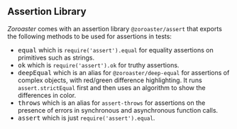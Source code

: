 ## Assertion Library

_Zoroaster_ comes with an assertion library `@zoroaster/assert` that exports the following methods to be used for assertions in tests:

- <kbd>equal</kbd> which is `require('assert').equal` for equality assertions on primitives such as strings.
- <kbd>ok</kbd> which is `require('assert').ok` for truthy assertions.
- <kbd>deepEqual</kbd> which is an alias for `@zoroaster/deep-equal` for assertions of complex objects, with red/green difference highlighting. It runs `assert.strictEqual` first and then uses an algorithm to show the differences in color.
- <kbd>throws</kbd> which is an alias for `assert-throws` for assertions on the presence of errors in synchronous and asynchronous function calls.
- <kbd>assert</kbd> which is just `require('assert').equal`.